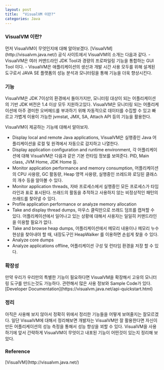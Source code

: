 ```yaml
---
layout: post
title:  "VisualVM 이란?"
categories: Java
---
```


<h3>VisualVM 이란?</h3>
먼저 VisualVM이 무엇인지에 대해 알아보겠다. [VisualVM](http://visualvm.java.net/) 공식 사이트에서 VisualVM의 소개는 다음과 같다.
- VisualVM은 여러 커맨드라인 JDK Tool과 경량의 프로파일링 기능을 통합하는 GUI Tool 이다. 
- VisualVM은 애플리케이션의 생산과 개발 시간 사용 모두를 위해 설계된 도구로서 JAVA SE 플랫폼의 성능 분석과 모니터링을 통해 기능을 더욱 향상시킨다. 


<h3>기능</h3>
VisualVM은 JDK 7이상의 환경에서 돌아가지만, 모니터링 대상이 되는 어플리케이션의 기반 JDK 버전은 1.4 이상 모두 지원하고있다. VisualVM은 모니터링 되는 어플리케이션에 아주 경미한 오버헤드를 부과하기 위해 자동적으로 데이터를 수집할 수 있고 빠르고 가볍게 이용이 가능한 jvmstat, JMX, SA, Attach API 등의 기능을 활용한다.

VisualVM이 제공하는 기능에 대해서 알아보자.

- Display local and remote Java applications, VisualVM은 실행중인 Java 어플리케이션을 로컬 및 원격에서 자동으로 감지하고 나열한다.
- Display application configuration and runtime environment, 각 어플리케이션에 대해 VisualVM은 다음과 같은 기본 런타임 정보를 보여준다. PID, Main class, JVM Home, JDK Home 등.
- Monitor application performance and memory consumption, 어플리케이션의 CPU 사용량, GC 활동량, Heap 영역 사용량, 실행중인 쓰레드와 로딩된 클래스의 개수 등을 알아볼 수 있다.
- Monitor application threads, 자바 프로세스에서 실행중인 모든 프로세스가 타임라인과 표로 표시된다. 쓰래드의 활동을 추적하고 사용하지 않는 비정상적인 패턴의 쓰래드를 찾아낼 수 있다. 
- Profile application performance or analyze memory allocation
- Take and display thread dumps, 마우스 클릭만으로 쓰래드 덤프를 캡쳐할 수 있다. 어플리케이션에서 일어나고 있는 상황에 대해서 사용자는 일일히 커맨드라인을 이용할 필요가 없다. 
- Take and browse heap dumps, 어플리케이션에서 메모리 내용이나 메모리 누수 현상을 찾아내야 할 때, 내장도구인 HeapWalker 를 이용하면 손쉽게 찾을 수 있다. 
- Analyze core dumps
- Analyze applications offline, 어플리케이션 구성 및 런타임 환경을 저장 할 수 있다.


<h3>확장성</h3>
만약 우리가 우리만의 특별한 기능이 필요하다면 VisualVM을 확장해서 고유의 모니터링 도구를 만드는것도 가능하다. 관련해서 많은 사용 정보와 Sample Code가 있다. [Developer Documentation](https://visualvm.java.net/api-quickstart.html)


<h3>정리</h3>
아직은 사용해 보지 않아서 정확히 위에서 정리한 기능들을 어떻게 보여줄지는 잘모르겠다. 일단 VisualVM에 대해서 정리해보면 개발자는 VisualVM만 잘 활용한다면 자신이 만든 어플리케이션의 성능 측정을 통해서 성능 향상을 꾀할 수 있다. VisualVM을 사용하기에 앞서 간략하게 VisualVM이 무엇이고 내포된 기능이 어떤것이 있는지 정리해 보았다. 

<h3>Reference</h3>
[VisualVM](http://visualvm.java.net/)
